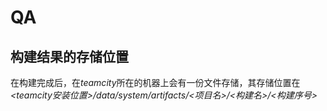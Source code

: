 # QA

## 构建结果的存储位置

在构建完成后，在*teamcity*所在的机器上会有一份文件存储，其存储位置在 *<teamcity安装位置>/data/system/artifacts/<项目名>/<构建名>/<构建序号>*

